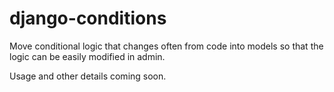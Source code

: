 # django-conditions

Move conditional logic that changes often from code into models so that the logic can be easily modified in admin.

Usage and other details coming soon.
